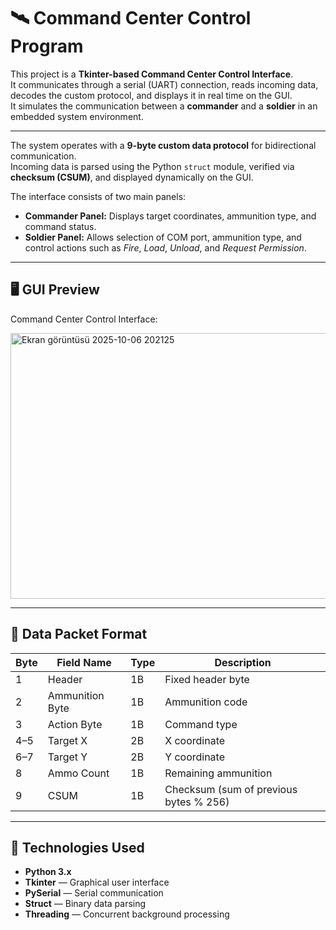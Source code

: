 # 🛰️ Command Center Control Program

This project is a **Tkinter-based Command Center Control Interface**.  
It communicates through a serial (UART) connection, reads incoming data, decodes the custom protocol, and displays it in real time on the GUI.  
It simulates the communication between a **commander** and a **soldier** in an embedded system environment.

---

The system operates with a **9-byte custom data protocol** for bidirectional communication.  
Incoming data is parsed using the Python `struct` module, verified via **checksum (CSUM)**, and displayed dynamically on the GUI.  

The interface consists of two main panels:
- **Commander Panel:** Displays target coordinates, ammunition type, and command status.  
- **Soldier Panel:** Allows selection of COM port, ammunition type, and control actions such as *Fire*, *Load*, *Unload*, and *Request Permission*.

---

## 🖥️ GUI Preview

Command Center Control Interface:

<img width="564" height="425" alt="Ekran görüntüsü 2025-10-06 202125" src="https://github.com/user-attachments/assets/bc4f5c36-f636-4256-9e2b-f65605c25ed8" />


---

## 🔢 Data Packet Format

| Byte | Field Name       | Type | Description |
|------|------------------|------|-------------|
| 1    | Header           | 1B   | Fixed header byte |
| 2    | Ammunition Byte  | 1B   | Ammunition code |
| 3    | Action Byte      | 1B   | Command type |
| 4–5  | Target X         | 2B   | X coordinate |
| 6–7  | Target Y         | 2B   | Y coordinate |
| 8    | Ammo Count       | 1B   | Remaining ammunition |
| 9    | CSUM             | 1B   | Checksum (sum of previous bytes % 256) |

---

## 🧩 Technologies Used

- **Python 3.x**
- **Tkinter** — Graphical user interface
- **PySerial** — Serial communication
- **Struct** — Binary data parsing
- **Threading** — Concurrent background processing



